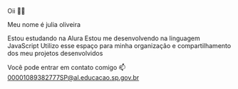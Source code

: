 Oii 💙💙

Meu nome é julia oliveira

Estou estudando na Alura 
Estou me desenvolvendo na linguagem JavaScript 
Utilizo esse espaço para minha organização e compartilhamento dos meu projetos desenvolvidos 

Você pode entrar em contato comigo 📫
00001089382777SP@al.educacao.sp.gov.br

